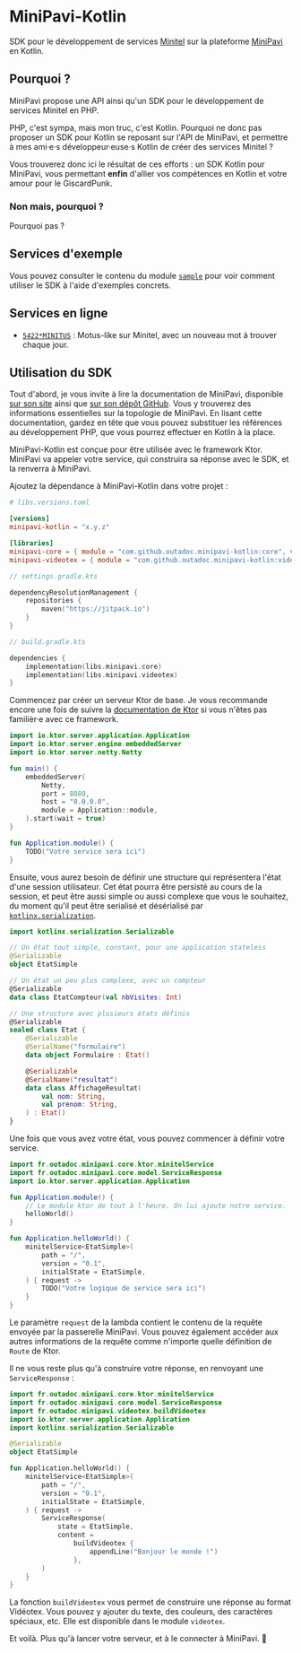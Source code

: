 # MiniPavi-Kotlin

SDK pour le développement de services [Minitel][1] sur la plateforme [MiniPavi][2] en
Kotlin.

## Pourquoi ?

MiniPavi propose une API ainsi qu'un SDK pour le développement de services Minitel en PHP.

PHP, c'est sympa, mais mon truc, c'est Kotlin. Pourquoi ne donc pas proposer un SDK pour Kotlin se reposant sur l'API de
MiniPavi, et permettre à mes ami·e·s développeur·euse·s Kotlin de créer des services Minitel ?

Vous trouverez donc ici le résultat de ces efforts : un SDK Kotlin pour MiniPavi, vous permettant **enfin** d'allier vos
compétences en Kotlin et votre amour pour le GiscardPunk.

### Non mais, pourquoi ?

Pourquoi pas ?

## Services d'exemple

Vous pouvez consulter le contenu du module [`sample`](sample) pour voir comment utiliser le SDK à l'aide d'exemples
concrets.

## Services en ligne

- [`5422*MINITUS`](https://github.com/outadoc/minitus) : Motus-like sur Minitel, avec un nouveau mot à trouver chaque jour.

## Utilisation du SDK

Tout d'abord, je vous invite à lire la documentation de MiniPavi, disponible [sur son site][2] ainsi que [sur son dépôt
GitHub][3]. Vous y trouverez des informations essentielles sur la topologie de MiniPavi. En lisant cette documentation,
gardez en tête que vous pouvez substituer les références au développement PHP, que vous pourrez effectuer en Kotlin à la
place.

MiniPavi-Kotlin est conçue pour être utilisée avec le framework Ktor. MiniPavi va appeler votre service, qui construira
sa réponse avec le SDK, et la renverra à MiniPavi.

Ajoutez la dépendance à MiniPavi-Kotlin dans votre projet :

```toml
# libs.versions.toml

[versions]
minipavi-kotlin = "x.y.z"

[libraries]
minipavi-core = { module = "com.github.outadoc.minipavi-kotlin:core", version.ref = "minipavi-kotlin" }
minipavi-videotex = { module = "com.github.outadoc.minipavi-kotlin:videotex", version.ref = "minipavi-kotlin" }
```

```kotlin
// settings.gradle.kts

dependencyResolutionManagement {
    repositories {
        maven("https://jitpack.io")
    }
}
```

```kotlin
// build.gradle.kts

dependencies {
    implementation(libs.minipavi.core)
    implementation(libs.minipavi.videotex)
}
```

Commencez par créer un serveur Ktor de base. Je vous recommande encore une fois de suivre la [documentation de Ktor][4]
si vous n'êtes pas familièr·e avec ce framework.

```kotlin
import io.ktor.server.application.Application
import io.ktor.server.engine.embeddedServer
import io.ktor.server.netty.Netty

fun main() {
    embeddedServer(
        Netty,
        port = 8080,
        host = "0.0.0.0",
        module = Application::module,
    ).start(wait = true)
}

fun Application.module() {
    TODO("Votre service sera ici")
}
```

Ensuite, vous aurez besoin de définir une structure qui représentera l'état d'une session utilisateur.
Cet état pourra être persisté au cours de la session, et peut être aussi simple ou aussi complexe que vous le souhaitez,
du moment qu'il peut être serialisé et désérialisé par [`kotlinx.serialization`][5].

```kotlin
import kotlinx.serialization.Serializable

// Un état tout simple, constant, pour une application stateless
@Serializable
object EtatSimple

// Un état un peu plus complexe, avec un compteur
@Serializable
data class EtatCompteur(val nbVisites: Int)

// Une structure avec plusieurs états définis
@Serializable
sealed class Etat {
    @Serializable
    @SerialName("formulaire")
    data object Formulaire : Etat()

    @Serializable
    @SerialName("resultat")
    data class AffichageResultat(
        val nom: String,
        val prenom: String,
    ) : Etat()
}
```

Une fois que vous avez votre état, vous pouvez commencer à définir votre service.

```kotlin
import fr.outadoc.minipavi.core.ktor.minitelService
import fr.outadoc.minipavi.core.model.ServiceResponse
import io.ktor.server.application.Application

fun Application.module() {
    // Le module ktor de tout à l'heure. On lui ajoute notre service.
    helloWorld()
}

fun Application.helloWorld() {
    minitelService<EtatSimple>(
        path = "/",
        version = "0.1",
        initialState = EtatSimple,
    ) { request ->
        TODO("Votre logique de service sera ici")
    }
}
```

Le paramètre `request` de la lambda contient le contenu de la requête envoyée par la passerelle MiniPavi.
Vous pouvez également accéder aux autres informations de la requête comme n'importe quelle définition de `Route` de
Ktor.

Il ne vous reste plus qu'à construire votre réponse, en renvoyant une `ServiceResponse` :

```kotlin
import fr.outadoc.minipavi.core.ktor.minitelService
import fr.outadoc.minipavi.core.model.ServiceResponse
import fr.outadoc.minipavi.videotex.buildVideotex
import io.ktor.server.application.Application
import kotlinx.serialization.Serializable

@Serializable
object EtatSimple

fun Application.helloWorld() {
    minitelService<EtatSimple>(
        path = "/",
        version = "0.1",
        initialState = EtatSimple,
    ) { request ->
        ServiceResponse(
            state = EtatSimple,
            content =
                buildVideotex {
                    appendLine("Bonjour le monde !")
                },
        )
    }
}
```

La fonction `buildVideotex` vous permet de construire une réponse au format Vidéotex.
Vous pouvez y ajouter du texte, des couleurs, des caractères spéciaux, etc.
Elle est disponible dans le module `videotex`.

Et voilà. Plus qu'à lancer votre serveur, et à le connecter à MiniPavi. 🎉

[1]: https://fr.wikipedia.org/wiki/Minitel

[2]: https://www.minipavi.fr/

[3]: https://github.com/ludosevilla/minipavi

[4]: https://ktor.io/docs/server-create-a-new-project.html

[5]: https://github.com/Kotlin/kotlinx.serialization
